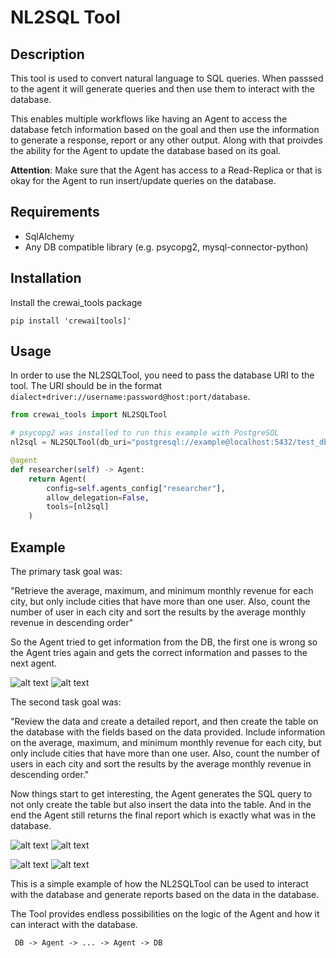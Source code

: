 # NL2SQL Tool

## Description

This tool is used to convert natural language to SQL queries. When passsed to the agent it will generate queries and then use them to interact with the database.

This enables multiple workflows like having an Agent to access the database fetch information based on the goal and then use the information to generate a response, report or any other output. Along with that proivdes the ability for the Agent to update the database based on its goal.

**Attention**: Make sure that the Agent has access to a Read-Replica or that is okay for the Agent to run insert/update queries on the database.

## Requirements

- SqlAlchemy
- Any DB compatible library (e.g. psycopg2, mysql-connector-python)

## Installation
Install the crewai_tools package
```shell
pip install 'crewai[tools]'
```

## Usage

In order to use the NL2SQLTool, you need to pass the database URI to the tool. The URI should be in the format `dialect+driver://username:password@host:port/database`.


```python
from crewai_tools import NL2SQLTool

# psycopg2 was installed to run this example with PostgreSQL
nl2sql = NL2SQLTool(db_uri="postgresql://example@localhost:5432/test_db")

@agent
def researcher(self) -> Agent:
    return Agent(
        config=self.agents_config["researcher"],
        allow_delegation=False,
        tools=[nl2sql]
    )
```

## Example

The primary task goal was:

"Retrieve the average, maximum, and minimum monthly revenue for each city, but only include cities that have more than one user. Also, count the number of user in each city and sort the results by the average monthly revenue in descending order"

So the Agent tried to get information from the DB, the first one is wrong so the Agent tries again and gets the correct information and passes to the next agent.

![alt text](https://github.com/crewAIInc/crewAI-tools/blob/main/crewai_tools/tools/nl2sql/images/image-2.png?raw=true)
![alt text](https://github.com/crewAIInc/crewAI-tools/raw/main/crewai_tools/tools/nl2sql/images/image-3.png)


The second task goal was:

"Review the data and create a detailed report, and then create the table on the database with the fields based on the data provided.
Include information on the average, maximum, and minimum monthly revenue for each city, but only include cities that have more than one user. Also, count the number of users in each city and sort the results by the average monthly revenue in descending order."

Now things start to get interesting, the Agent generates the SQL query to not only create the table but also insert the data into the table. And in the end the Agent still returns the final report which is exactly what was in the database.

![alt text](https://github.com/crewAIInc/crewAI-tools/raw/main/crewai_tools/tools/nl2sql/images/image-4.png)
![alt text](https://github.com/crewAIInc/crewAI-tools/raw/main/crewai_tools/tools/nl2sql/images/image-5.png)

![alt text](https://github.com/crewAIInc/crewAI-tools/raw/main/crewai_tools/tools/nl2sql/images/image-9.png)
![alt text](https://github.com/crewAIInc/crewAI-tools/raw/main/crewai_tools/tools/nl2sql/images/image-7.png)


This is a simple example of how the NL2SQLTool can be used to interact with the database and generate reports based on the data in the database.

The Tool provides endless possibilities on the logic of the Agent and how it can interact with the database.

```
 DB -> Agent -> ... -> Agent -> DB
```
